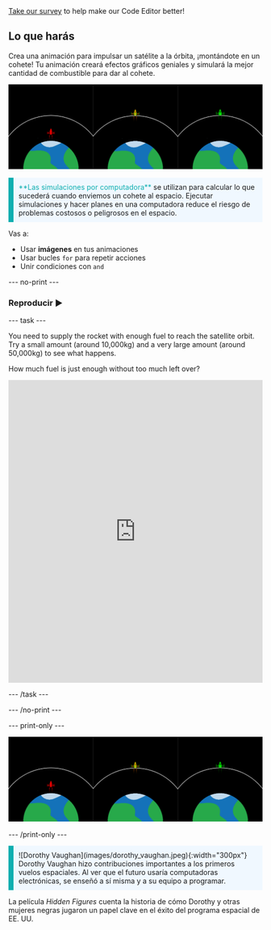 <div class="c-survey-banner" style="width:100%">
  <a class="c-survey-banner__link" href="https://form.raspberrypi.org/f/code-editor-feedback" target="_blank">Take our survey</a> to help make our Code Editor better!
</div>

## Lo que harás

Crea una animación para impulsar un satélite a la órbita, ¡montándote en un cohete! Tu animación creará efectos gráficos geniales y simulará la mejor cantidad de combustible para dar al cohete.

![Pantallas una al lado de la otra que muestran un cohete verde en órbita y un cohete rojo que no logró alcanzar la órbita.](images/showcase.png)

<p style="border-left: solid; border-width:10px; border-color: #0faeb0; background-color: aliceblue; padding: 10px;">
<span style="color: #0faeb0">**Las simulaciones por computadora**</span> se utilizan para calcular lo que sucederá cuando enviemos un cohete al espacio. Ejecutar simulaciones y hacer planes en una computadora reduce el riesgo de problemas costosos o peligrosos en el espacio.
</p>

Vas a:
+ Usar **imágenes** en tus animaciones
+ Usar bucles `for` para repetir acciones
+ Unir condiciones con `and`

--- no-print ---

### Reproducir ▶️

--- task ---

<div style="display: flex; flex-wrap: wrap">
<div style="flex-basis: 175px; flex-grow: 1">  
You need to supply the rocket with enough fuel to reach the satellite orbit. Try a small amount (around 10,000kg) and a very large amount (around 50,000kg) to see what happens. 

How much fuel is just enough without too much left over?
</div>
<iframe src="https://editor.raspberrypi.org/en/embed/viewer/rocket-launch-example" width="600" height="600" frameborder="0" marginwidth="0" marginheight="0" allowfullscreen>
</iframe>
</div>

--- /task ---

--- /no-print ---

--- print-only ---

![Completed project example of rocket ships flying into outer space.](images/showcase.png)

--- /print-only ---

<p style="border-left: solid; border-width:10px; border-color: #0faeb0; background-color: aliceblue; padding: 10px;"> ![Dorothy Vaughan](images/dorothy_vaughan.jpeg){:width="300px"} Dorothy Vaughan hizo contribuciones importantes a los primeros vuelos espaciales. Al ver que el futuro usaría computadoras electrónicas, se enseñó a sí misma y a su equipo a programar.

La película *Hidden Figures* cuenta la historia de cómo Dorothy y otras mujeres negras jugaron un papel clave en el éxito del programa espacial de EE. UU. 
